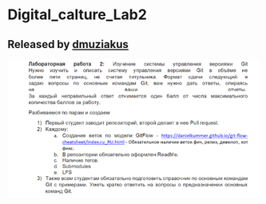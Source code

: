 # Digital_calture_Lab2
## Released by [dmuziakus]("https://github.com/dmuzikus")
<img src="https://github.com/Solidbush/ScreenShots/blob/master/image.png" alt="">

